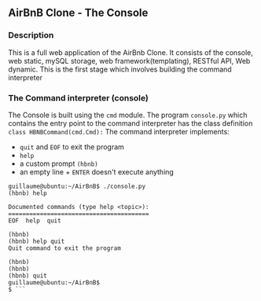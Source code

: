 ## AirBnB Clone - The Console

### Description
This is a full web application of the AirBnb Clone. It consists of the console, web static, mySQL storage, web framework(templating), RESTful API, Web dynamic.
This is the first stage which involves building the command interpreter

### The Command interpreter (console)
The Console is built using the ```cmd``` module.
The program ```console.py``` which contains the entry point to the command interpreter has the class definition ```class HBNBCommand(cmd.Cmd):``` 
The command interpreter implements:
- ```quit``` and ```EOF``` to exit the program
- ```help```
- a custom prompt ```(hbnb)```
- an empty line + ```ENTER``` doesn't execute anything

``` $ ./console.py
guillaume@ubuntu:~/AirBnB$ ./console.py
(hbnb) help

Documented commands (type help <topic>):
========================================
EOF  help  quit

(hbnb) 
(hbnb) help quit
Quit command to exit the program

(hbnb) 
(hbnb) 
(hbnb) quit 
guillaume@ubuntu:~/AirBnB$ 
$ ```
